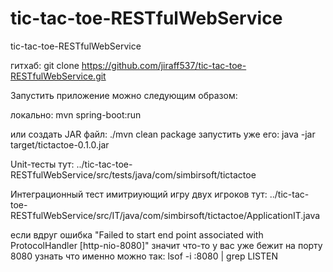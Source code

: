 # tic-tac-toe-RESTfulWebService
tic-tac-toe-RESTfulWebService

гитхаб:
git clone https://github.com/jiraff537/tic-tac-toe-RESTfulWebService.git

Запустить приложение можно следующим образом:

локально:
mvn spring-boot:run

или создать JAR файл:
./mvn clean package
запустить уже его:
java -jar target/tictactoe-0.1.0.jar

Unit-тесты тут:
../tic-tac-toe-RESTfulWebService/src/tests/java/com/simbirsoft/tictactoe

Интеграционный тест имитриующий игру двух игроков тут:
../tic-tac-toe-RESTfulWebService/src/IT/java/com/simbirsoft/tictactoe/ApplicationIT.java

если вдруг ошибка "Failed to start end point associated with ProtocolHandler [http-nio-8080]"
значит что-то у вас уже бежит на порту 8080 узнать что именно можно так:
lsof -i :8080 | grep LISTEN
